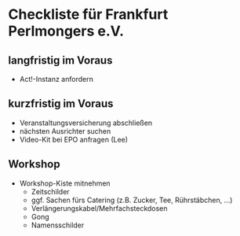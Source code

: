 # Checkliste für Frankfurt Perlmongers e.V.

## langfristig im Voraus

* Act!-Instanz anfordern

## kurzfristig im Voraus

* Veranstaltungsversicherung abschließen
* nächsten Ausrichter suchen
* Video-Kit bei EPO anfragen (Lee)

## Workshop

* Workshop-Kiste mitnehmen
  * Zeitschilder
  * ggf. Sachen fürs Catering (z.B. Zucker, Tee, Rührstäbchen, ...)
  * Verlängerungskabel/Mehrfachsteckdosen
  * Gong
  * Namensschilder

